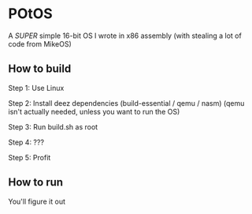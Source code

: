 # POtOS
A *SUPER* simple 16-bit OS I wrote in x86 assembly (with stealing a lot of code from MikeOS)

## How to build
Step 1: Use Linux

Step 2: Install deez dependencies (build-essential / qemu / nasm) (qemu isn't actually needed, unless you want to run the OS)

Step 3: Run build.sh as root

Step 4: ???

Step 5: Profit

## How to run
You'll figure it out
